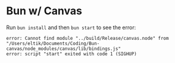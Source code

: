 # Bun w/ Canvas
Run `bun install` and then `bun start` to see the error:
```
error: Cannot find module "../build/Release/canvas.node" from "/Users/eltik/Documents/Coding/Bun-canvas/node_modules/canvas/lib/bindings.js"
error: script "start" exited with code 1 (SIGHUP)
```